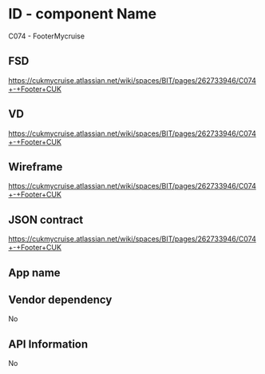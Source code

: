 # ID - component Name

C074 - FooterMycruise

## FSD

https://cukmycruise.atlassian.net/wiki/spaces/BIT/pages/262733946/C074+-+Footer+CUK

## VD

https://cukmycruise.atlassian.net/wiki/spaces/BIT/pages/262733946/C074+-+Footer+CUK

## Wireframe

https://cukmycruise.atlassian.net/wiki/spaces/BIT/pages/262733946/C074+-+Footer+CUK

## JSON contract

https://cukmycruise.atlassian.net/wiki/spaces/BIT/pages/262733946/C074+-+Footer+CUK

## App name



## Vendor dependency
No

## API Information
No

